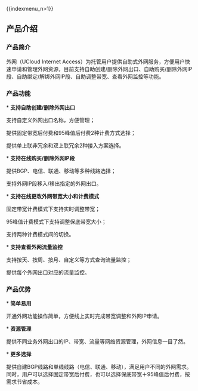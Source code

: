 {{indexmenu_n>1}}

## 产品介绍

### 产品简介

外网（UCloud Internet
Access）为托管用户提供自助式外网服务，方便用户快速申请和管理外网资源，目前支持自助创建/删除外网出口、自助购买/删除外网IP段、自助绑定/解绑外网IP段、自助调整带宽、查看外网监控等功能。

### 产品功能

\* **支持自助创建/删除外网出口**

支持自定义外网出口名称，方便管理；

提供固定带宽后付费和95峰值后付费2种计费方式选择；

提供单上联非冗余和双上联冗余2种接入方案选择。

\* **支持在线购买/删除外网IP段**

提供BGP、电信、联通、移动等多种线路选择；

支持外网IP段移入/移出指定的外网出口。

\* **支持在线更改外网带宽大小和计费模式**

固定带宽计费模式下支持实时调整带宽；

95峰值计费模式下支持调整保底带宽大小；

支持两种计费模式间的切换。

\* **支持查看外网流量监控**

支持按天、按周、按月、自定义等方式查询流量监控；

提供每个外网出口对应的流量监控。

### 产品优势

\* **简单易用**

开通外网功能操作简单，方便线上实时完成带宽调整和外网IP申请。

\* **资源管理**

提供不同业务外网出口的IP、带宽、流量等网络资源管理，外网信息一目了然。

\* **更多选择**

提供自建BGP线路和单线线路（电信、联通、移动），满足用户不同的外网需求。同时，用户可以选择固定带宽后付费，也可以选择保底带宽＋95峰值后付费，按需求节省成本。
